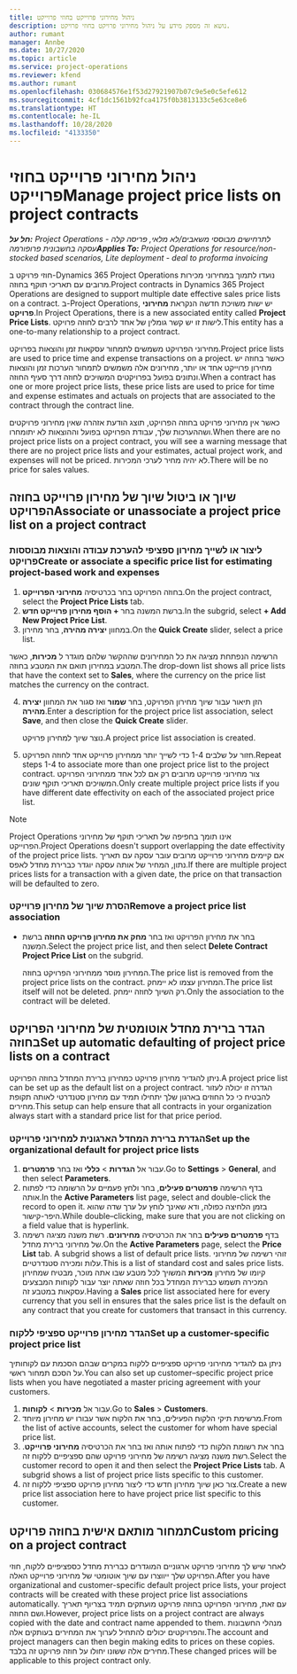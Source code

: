 ```yaml
---
title: ניהול מחירוני פרוייקט בחוזי פרוייקט
description: נושא זה מספק מידע על ניהול מחירוני פרויקט בחוזי פרויקט.
author: rumant
manager: Annbe
ms.date: 10/27/2020
ms.topic: article
ms.service: project-operations
ms.reviewer: kfend
ms.author: rumant
ms.openlocfilehash: 030684576e1f53d27921907b07c9e5e0c5efe612
ms.sourcegitcommit: 4cf1dc1561b92fca4175f0b3813133c5e63ce8e6
ms.translationtype: HT
ms.contentlocale: he-IL
ms.lasthandoff: 10/28/2020
ms.locfileid: "4133350"
---
```

# <a name="manage-project-price-lists-on-project-contracts"></a><span data-ttu-id="3efb3-103">ניהול מחירוני פרוייקט בחוזי פרוייקט</span><span class="sxs-lookup"><span data-stu-id="3efb3-103">Manage project price lists on project contracts</span></span>

<span data-ttu-id="3efb3-104">_**חל על:** Project Operations לתרחישים מבוססי משאבים/לא מלאי, פריסה קלה - עסקה בחשבונית פרופורמה_</span><span class="sxs-lookup"><span data-stu-id="3efb3-104">_**Applies To:** Project Operations for resource/non-stocked based scenarios, Lite deployment - deal to proforma invoicing_</span></span>

<span data-ttu-id="3efb3-105">חוזי פרויקט ב-Dynamics 365 Project Operations נועדו לתמוך במחירוני מכירות מרובים עם תאריכי תוקף בחוזה.</span><span class="sxs-lookup"><span data-stu-id="3efb3-105">Project contracts in Dynamics 365 Project Operations are designed to support multiple date effective sales price lists on a contract.</span></span> <span data-ttu-id="3efb3-106">ב-Project Operations, יש ישות משויכת חדשה הנקראת **מחירוני פרויקט**.</span><span class="sxs-lookup"><span data-stu-id="3efb3-106">In Project Operations, there is a new associated entity called **Project Price Lists**.</span></span> <span data-ttu-id="3efb3-107">לישות זו יש קשר גומלין של אחד לרבים לחוזה פרויקט.</span><span class="sxs-lookup"><span data-stu-id="3efb3-107">This entity has a one-to-many relationship to a project contract.</span></span>

<span data-ttu-id="3efb3-108">מחירוני הפרויקט משמשים לתמחור עסקאות זמן והוצאות בפרויקט.</span><span class="sxs-lookup"><span data-stu-id="3efb3-108">Project price lists are used to price time and expense transactions on a project.</span></span> <span data-ttu-id="3efb3-109">כאשר בחוזה יש מחירון פרוייקט אחד או יותר, מחירונים אלה משמשים לתמחור הערכות זמן והוצאות ונתונים בפועל בפרויקטים המשויכים לחוזה דרך סעיף החוזה.</span><span class="sxs-lookup"><span data-stu-id="3efb3-109">When a contract has one or more project price lists, these price lists are used to price for time and expense estimates and actuals on projects that are associated to the contract through the contract line.</span></span>

<span data-ttu-id="3efb3-110">כאשר אין מחירוני פרויקט בחוזה הפרויקט, תוצג הודעת אזהרה שאין מחירוני פרויקטים ושההערכות שלך, עבודת הפרויקט בפועל וההוצאות לא יתומחרו.</span><span class="sxs-lookup"><span data-stu-id="3efb3-110">When there are no project price lists on a project contract, you will see a warning message that there are no project price lists and your estimates, actual project work, and expenses will not be priced.</span></span> <span data-ttu-id="3efb3-111">לא יהיה מחיר לערכי המכירות.</span><span class="sxs-lookup"><span data-stu-id="3efb3-111">There will be no price for sales values.</span></span>

## <a name="associate-or-unassociate-a-project-price-list-on-a-project-contract"></a><span data-ttu-id="3efb3-112">שיוך או ביטול שיוך של מחירון פרוייקט בחוזה הפרויקט</span><span class="sxs-lookup"><span data-stu-id="3efb3-112">Associate or unassociate a project price list on a project contract</span></span>

### <a name="create-or-associate-a-specific-price-list-for-estimating-project-based-work-and-expenses"></a><span data-ttu-id="3efb3-113">ליצור או לשייך מחירון ספציפי להערכת עבודה והוצאות מבוססות פרויקט</span><span class="sxs-lookup"><span data-stu-id="3efb3-113">Create or associate a specific price list for estimating project-based work and expenses</span></span>

1. <span data-ttu-id="3efb3-114">בחוזה הפרויקט בחר בכרטיסיה **מחירוני הפרוייקט**.</span><span class="sxs-lookup"><span data-stu-id="3efb3-114">On the project contract, select the **Project Price Lists** tab.</span></span>
2. <span data-ttu-id="3efb3-115">ברשת המשנה בחר **+ הוסף מחירון פרוייקט חדש**.</span><span class="sxs-lookup"><span data-stu-id="3efb3-115">In the subgrid, select **+ Add New Project Price List**.</span></span>
3. <span data-ttu-id="3efb3-116">במחוון **יצירה מהירה**, בחר מחירון.</span><span class="sxs-lookup"><span data-stu-id="3efb3-116">On the **Quick Create** slider, select a price list.</span></span> 

  <span data-ttu-id="3efb3-117">הרשימה הנפתחת מציגה את כל המחירונים שההקשר שלהם מוגדר ל **מכירות**, כאשר המטבע במחירון תואם את המטבע בחוזה.</span><span class="sxs-lookup"><span data-stu-id="3efb3-117">The drop-down list shows all price lists that have the context set to **Sales**, where the currency on the price list matches the currency on the contract.</span></span>
  
4. <span data-ttu-id="3efb3-118">הזן תיאור עבור שיוך מחירון הפרויקט, בחר **שמור** ואז סגור את המחוון **יצירה מהירה**.</span><span class="sxs-lookup"><span data-stu-id="3efb3-118">Enter a description for the project price list association, select **Save**, and then close the **Quick Create** slider.</span></span>

   <span data-ttu-id="3efb3-119">נוצר שיוך למחירון פרויקט.</span><span class="sxs-lookup"><span data-stu-id="3efb3-119">A project price list association is created.</span></span>
   
5. <span data-ttu-id="3efb3-120">חזור על שלבים 1-4 כדי לשייך יותר ממחירון פרוייקט אחד לחוזה הפרויקט.</span><span class="sxs-lookup"><span data-stu-id="3efb3-120">Repeat steps 1-4 to associate more than one project price list to the project contract.</span></span> <span data-ttu-id="3efb3-121">צור מחירוני פרוייקט מרובים רק אם לכל אחד ממחירוני הפרויקט המשויכים תאריכי תוקף שונים.</span><span class="sxs-lookup"><span data-stu-id="3efb3-121">Only create multiple project price lists if you have different date effectivity on each of the associated project price list.</span></span>

> [!NOTE]
> <span data-ttu-id="3efb3-122">Project Operations אינו תומך בחפיפה של תאריכי תוקף של מחירוני הפרוייקט.</span><span class="sxs-lookup"><span data-stu-id="3efb3-122">Project Operations doesn't support overlapping the date effectivity of the project price lists.</span></span> <span data-ttu-id="3efb3-123">אם קיימים מחירוני פרוייקט מרובים עובר עסקה עם תאריך נתון, המחיר של אותה עסקה יוגדר כברירת מחדל לאפס.</span><span class="sxs-lookup"><span data-stu-id="3efb3-123">If there are multiple project prices lists for a transaction with a given date, the price on that transaction will be defaulted to zero.</span></span>

### <a name="remove-a-project-price-list-association"></a><span data-ttu-id="3efb3-124">הסרת שיוך של מחירון פרוייקט</span><span class="sxs-lookup"><span data-stu-id="3efb3-124">Remove a project price list association</span></span>

- <span data-ttu-id="3efb3-125">בחר את מחירון הפרויקט ואז בחר **מחק את מחירון פרויקט החוזה** ברשת המשנה.</span><span class="sxs-lookup"><span data-stu-id="3efb3-125">Select the project price list, and then select **Delete Contract Project Price List** on the subgrid.</span></span> 

  <span data-ttu-id="3efb3-126">המחירון מוסר ממחירוני הפרויקט בחוזה.</span><span class="sxs-lookup"><span data-stu-id="3efb3-126">The price list is removed from the project price lists on the contract.</span></span> <span data-ttu-id="3efb3-127">המחירון עצמו לא יימחק.</span><span class="sxs-lookup"><span data-stu-id="3efb3-127">The price list itself will not be deleted.</span></span> <span data-ttu-id="3efb3-128">רק השיוך לחוזה יימחק.</span><span class="sxs-lookup"><span data-stu-id="3efb3-128">Only the association to the contract will be deleted.</span></span>

## <a name="set-up-automatic-defaulting-of-project-price-lists-on-a-contract"></a><span data-ttu-id="3efb3-129">הגדר ברירת מחדל אוטומטית של מחירוני הפרויקט בחוזה</span><span class="sxs-lookup"><span data-stu-id="3efb3-129">Set up automatic defaulting of project price lists on a contract</span></span>

<span data-ttu-id="3efb3-130">ניתן להגדיר מחירון פרויקט כמחירון ברירת המחדל בחוזה הפרויקט.</span><span class="sxs-lookup"><span data-stu-id="3efb3-130">A project price list can be set up as the default list on a project contract.</span></span> <span data-ttu-id="3efb3-131">הגדרה זו יכולה לעזור להבטיח כי כל החוזים בארגון שלך יתחילו תמיד עם מחירון סטנדרטי לאותה תקופת מחירים.</span><span class="sxs-lookup"><span data-stu-id="3efb3-131">This setup can help ensure that all contracts in your organization always start with a standard price list for that price period.</span></span>

### <a name="set-up-the-organizational-default-for-project-price-lists"></a><span data-ttu-id="3efb3-132">הגדרת ברירת המחדל הארגונית למחירוני פרוייקט</span><span class="sxs-lookup"><span data-stu-id="3efb3-132">Set up the organizational default for project price lists</span></span>

1. <span data-ttu-id="3efb3-133">עבור אל **הגדרות** > **כללי** ואז בחר **פרמטרים**.</span><span class="sxs-lookup"><span data-stu-id="3efb3-133">Go to **Settings** > **General**, and then select **Parameters**.</span></span>
2. <span data-ttu-id="3efb3-134">בדף הרשימה **פרמטרים פעילים**, בחר ולחץ פעמיים על הרשומה כדי לפתוח אותה.</span><span class="sxs-lookup"><span data-stu-id="3efb3-134">In the **Active Parameters** list page, select and double-click the record to open it.</span></span> <span data-ttu-id="3efb3-135">בזמן הלחיצה כפולה, ודא שאינך לוחץ על ערך שדה שהוא היפר-קישור.</span><span class="sxs-lookup"><span data-stu-id="3efb3-135">While double–clicking, make sure that you are not clicking on a field value that is hyperlink.</span></span> 
3. <span data-ttu-id="3efb3-136">בדף **פרמטרים פעילים** בחר את הכרטיסיה **מחירונים**. רשת משנה מציגה רשימה של מחירוני ברירת מחדל.</span><span class="sxs-lookup"><span data-stu-id="3efb3-136">On the **Active Parameters** page, select the **Price List** tab. A subgrid shows a list of default price lists.</span></span> <span data-ttu-id="3efb3-137">זוהי רשימה של מחירוני עלות ומכירה סטנדרטיים.</span><span class="sxs-lookup"><span data-stu-id="3efb3-137">This is a list of standard cost and sales price lists.</span></span> <span data-ttu-id="3efb3-138">קיומו של מחירון **מכירות** המשויך לכל מטבע שבו אתה מוכר, מבטיח שמחירון המכירה תשמש כברירת המחדל בכל חוזה שאתה יוצר עבור לקוחות המבצעים עסקאות במטבע זה.</span><span class="sxs-lookup"><span data-stu-id="3efb3-138">Having a **Sales** price list associated here for every currency that you sell in ensures that the sales price list is the default on any contract that you create for customers that transact in this currency.</span></span>

### <a name="set-up-a-customer-specific-project-price-list"></a><span data-ttu-id="3efb3-139">הגדר מחירון פרוייקט ספציפי ללקוח</span><span class="sxs-lookup"><span data-stu-id="3efb3-139">Set up a customer-specific project price list</span></span>

<span data-ttu-id="3efb3-140">ניתן גם להגדיר מחירוני פרויקט ספציפיים ללקוח במקרים שבהם הסכמת עם לקוחותיך על הסכם תמחור ראשי.</span><span class="sxs-lookup"><span data-stu-id="3efb3-140">You can also set up customer–specific project price lists when you have negotiated a master pricing agreement with your customers.</span></span>

1. <span data-ttu-id="3efb3-141">עבור אל **מכירות** > **לקוחות**.</span><span class="sxs-lookup"><span data-stu-id="3efb3-141">Go to **Sales** > **Customers**.</span></span>
2. <span data-ttu-id="3efb3-142">מרשימת תיקי הלקוח הפעילים, בחר את הלקוח אשר עבורו יש מחירון מיוחד.</span><span class="sxs-lookup"><span data-stu-id="3efb3-142">From the list of active accounts, select the customer for whom have special price list.</span></span>
3. <span data-ttu-id="3efb3-143">בחר את רשומת הלקוח כדי לפתוח אותה ואז בחר את הכרטיסיה **מחירוני פרוייקט**. רשת משנה מציגה רשימה של מחירוני פרויקט שהם ספציפיים ללקוח זה.</span><span class="sxs-lookup"><span data-stu-id="3efb3-143">Select the customer record to open it and then select the **Project Price Lists** tab. A subgrid shows a list of project price lists specific to this customer.</span></span> 
4. <span data-ttu-id="3efb3-144">צור כאן שיוך מחירון חדש כדי ליצור מחירון פרויקט ספציפי ללקוח זה.</span><span class="sxs-lookup"><span data-stu-id="3efb3-144">Create a new price list association here to have project price list specific to this customer.</span></span>

## <a name="custom-pricing-on-a-project-contract"></a><span data-ttu-id="3efb3-145">תמחור מותאם אישית בחוזה פרויקט</span><span class="sxs-lookup"><span data-stu-id="3efb3-145">Custom pricing on a project contract</span></span>

<span data-ttu-id="3efb3-146">לאחר שיש לך מחירוני פרויקט ארגוניים המוגדרים כברירת מחדל כספציפיים ללקוח, חוזי הפרויקט שלך ייווצרו עם שיוך אוטומטי של מחירוני פרוייקט האלה.</span><span class="sxs-lookup"><span data-stu-id="3efb3-146">After you have organizational and customer-specific default project price lists, your project contracts will be created with these project price list associations automatically.</span></span> <span data-ttu-id="3efb3-147">עם זאת, מחירוני הפרויקט בחוזה פרויקט מועתקים תמיד בצריוף תאריך ושם החוזה.</span><span class="sxs-lookup"><span data-stu-id="3efb3-147">However, project price lists on a project contract are always copied with the date and contract name appended to them.</span></span> <span data-ttu-id="3efb3-148">מנהלי החשבונות והפרויקטים יכולים להתחיל לערוך את המחירים בעותקים אלה.</span><span class="sxs-lookup"><span data-stu-id="3efb3-148">The account and project managers can then begin making edits to prices on these copies.</span></span> <span data-ttu-id="3efb3-149">מחירים אלה ששונו יחולו על חוזה פרויקט זה בלבד.</span><span class="sxs-lookup"><span data-stu-id="3efb3-149">These changed prices will be applicable to this project contract only.</span></span>
